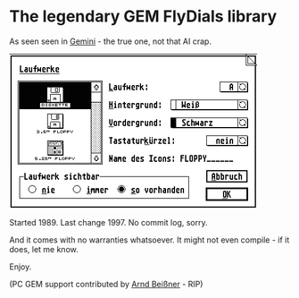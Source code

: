 # The legendary GEM FlyDials library


As seen seen in [Gemini](https://github.com/gereons/gemini) - the true one, not that AI crap.

![Example FlyDials dialog, as seen in Gemini.](flydials.png "FlyDials example")

Started 1989. Last change 1997. No commit log, sorry.

And it comes with no warranties whatsoever. It might not even compile - if it does, let me know.

Enjoy.

(PC GEM support contributed by [Arnd Beißner](https://www.cappelino.de/company/arnd/) - RIP)